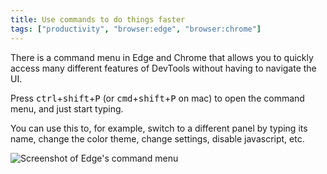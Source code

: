 ```yaml
---
title: Use commands to do things faster
tags: ["productivity", "browser:edge", "browser:chrome"]
---
```

There is a command menu in Edge and Chrome that allows you to quickly access many different features of DevTools without having to navigate the UI.

Press <kbd>ctrl</kbd>+<kbd>shift</kbd>+<kbd>P</kbd> (or <kbd>cmd</kbd>+<kbd>shift</kbd>+<kbd>P</kbd> on mac) to open the command menu, and just start typing.

You can use this to, for example, switch to a different panel by typing its name, change the color theme, change settings, disable javascript, etc.

![Screenshot of Edge's command menu](/assets/img/execute-commands.png)